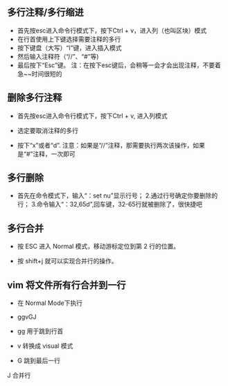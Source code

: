 ## 多行注释/多行缩进

+ 首先按esc进入命令行模式下，按下Ctrl + v，进入列（也叫区块）模式
+ 在行首使用上下键选择需要注释的多行
+ 按下键盘（大写）“I”键，进入插入模式
+ 然后输入注释符（“//”、“#”等)
+ 最后按下“Esc”键。 注：在按下esc键后，会稍等一会才会出现注释，不要着急~~时间很短的 

## 删除多行注释

+ 首先按esc进入命令行模式下，按下Ctrl + v, 进入列模式

+ 选定要取消注释的多行
+ 按下“x”或者“d”. 注意：如果是“//”注释，那需要执行两次该操作，如果是“#”注释，一次即可


## 多行删除
+ 首先在命令模式下，输入“：set nu”显示行号； 2.通过行号确定你要删除的行； 3.命令输入“：32,65d”,回车键，32-65行就被删除了，很快捷吧



## 多行合并

+ 按 ESC 进入 Normal 模式，移动游标定位到第 2 行的位置。

+ 按 shift+j 就可以实现合并行的操作。

## vim 将文件所有行合并到一行

+ 在 Normal Mode下执行

+ ggvGJ

+ gg 用于跳到行首

+ v 转换成 visual 模式

+ G 跳到最后一行

J 合并行
